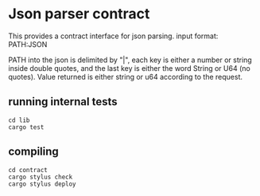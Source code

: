 # Json parser contract

This provides a contract interface for json parsing.
input format:
    PATH:JSON

PATH into the json is delimited by "|", each key is either a number or string inside double quotes, and the last key is either the word String or U64 (no quotes).
Value returned is either string or u64 according to the request.

## running internal tests
```
cd lib
cargo test
```

## compiling

```
cd contract
cargo stylus check
cargo stylus deploy
```
